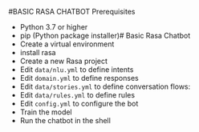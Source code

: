 #BASIC RASA CHATBOT
Prerequisites

- Python 3.7 or higher
- pip (Python package installer)# Basic Rasa Chatbot
- Create a virtual environment
- install rasa
- Create a new Rasa project
- Edit `data/nlu.yml` to define intents 
- Edit `domain.yml` to define responses
- Edit `data/stories.yml` to define conversation flows:
- Edit `data/rules.yml` to define rules
- Edit `config.yml` to configure the bot
- Train the model
- Run the chatbot in the shell
